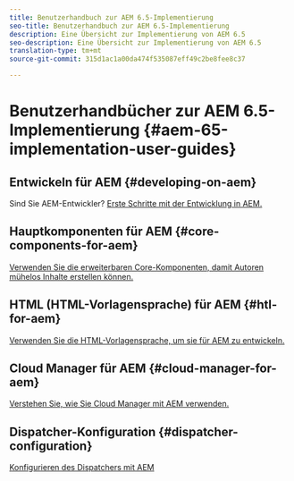 ```yaml
---
title: Benutzerhandbuch zur AEM 6.5-Implementierung
seo-title: Benutzerhandbuch zur AEM 6.5-Implementierung
description: Eine Übersicht zur Implementierung von AEM 6.5
seo-description: Eine Übersicht zur Implementierung von AEM 6.5
translation-type: tm+mt
source-git-commit: 315d1ac1a00da474f535087eff49c2be8fee8c37

---
```



# Benutzerhandbücher zur AEM 6.5-Implementierung {#aem-65-implementation-user-guides}

## Entwickeln für AEM {#developing-on-aem}

Sind Sie AEM-Entwickler? [Erste Schritte mit der Entwicklung in AEM.](/help/sites-developing/home.md)

## Hauptkomponenten für AEM {#core-components-for-aem}

[Verwenden Sie die erweiterbaren Core-Komponenten, damit Autoren mühelos Inhalte erstellen können.](https://docs.adobe.com/content/help/en/experience-manager-core-components/using/introduction.html)

## HTML (HTML-Vorlagensprache) für AEM {#htl-for-aem}

[Verwenden Sie die HTML-Vorlagensprache, um sie für AEM zu entwickeln.](https://docs.adobe.com/content/help/en/experience-manager-htl/using/overview.html)

## Cloud Manager für AEM {#cloud-manager-for-aem}

[Verstehen Sie, wie Sie Cloud Manager mit AEM verwenden.](https://docs.adobe.com/content/help/en/experience-manager-cloud-manager/using/introduction-to-cloud-manager.html)

## Dispatcher-Konfiguration {#dispatcher-configuration}

[Konfigurieren des Dispatchers mit AEM](https://docs.adobe.com/content/help/en/experience-manager-dispatcher/using/dispatcher.html)
